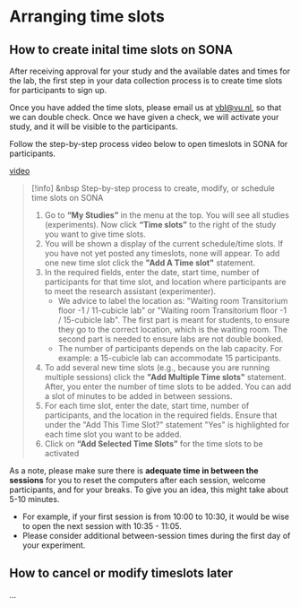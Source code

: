 
# Arranging time slots 

## How to create inital time slots on SONA

After receiving approval for your study and the available dates and times for the lab, the first step in your data collection process is to create time slots for participants to sign up.

Once you have added the time slots, please email us at [vbl@vu.nl](mailto:vbl@vu.nl), so that we can double check. Once we have given a check, we will activate your study, and it will be visible to the participants.

Follow the step-by-step process video below to open timeslots in SONA for participants.

[video](/static/videos/create_timeslots.mp4)
<br>

>[!info] <i class="fa-solid fa-info"></i> &nbsp Step-by-step process to create, modify, or schedule time slots on SONA
>
>1. Go to **“My Studies”** in the menu at the top. You will see all studies (experiments). Now click **“Time slots”** to the right of the study you want to give time slots. 
>2. You will be shown a display of the current schedule/time slots. If you have not yet posted any timeslots, none will appear. To add one new time slot click the **"Add A Time slot"** statement.
>3. In the required fields, enter the date, start time, number of participants for that time slot, and location where participants are to meet the research assistant (experimenter). 
>    - We advice to label the location as: "Waiting room Transitorium floor -1 / 11-cubicle lab" or "Waiting room Transitorium floor -1 / 15-cubicle lab". The first part is meant for students, to ensure they go to the correct location, which is the waiting room. The second part is needed to ensure labs are not double booked.
>    - The number of participants depends on the lab capacity. For example: a 15-cubicle lab can accommodate 15 participants. 
>4. To add several new time slots (e.g., because you are running multiple sessions) click the **"Add Multiple Time slots"** statement. After, you enter the number of time slots to be added. You can add a slot of minutes to be added in between sessions.
>5. For each time slot, enter the date, start time, number of participants, and the location in the required fields. Ensure that under the "Add This Time Slot?" statement "Yes" is highlighted for each time slot you want to be added.
>6. Click on **“Add Selected Time Slots”** for the time slots to be activated


As a note, please make sure there is **adequate time in between the sessions** for you to reset the computers after each session, welcome participants, and for your breaks. To give you an idea, this might take about 5-10 minutes. 

- For example, if your first session is from 10:00 to 10:30, it would be wise to open the next session with 10:35 - 11:05.
- Please consider additional between-session times during the first day of your experiment. 

## How to cancel or modify timeslots later

...

